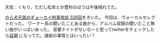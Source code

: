 天気：くもり、ただし松本とか豊科のほうは午後晴れてた。

[のら犬兄弟のギョーカイ時事放談 326回](http://www.norainu-jiji.com/contents/hp0012/index02820000.html)をきいた。
今回は、ヴォーカルセレクトだった。
ワーナー系の聞いたことある曲から、アルバム収録の聞いたこと無い曲がいっぱいあった。
音響ナイトがないなーと思ってtwitterをチェックしたら[延期](https://twitter.com/norainu_jiji/status/535014079547441152)
になってた。諸般の事情とはいったい？
